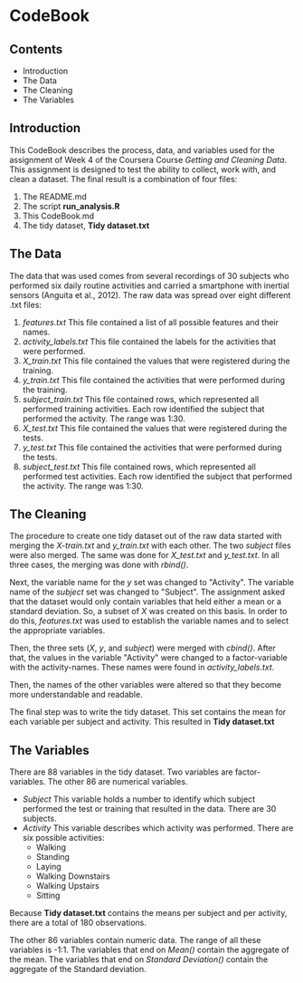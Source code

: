 # CodeBook
## Contents
  - Introduction
  - The Data
  - The Cleaning
  - The Variables

## Introduction

This CodeBook describes the process, data, and variables used for the assignment of Week 4 of the Coursera Course *Getting and Cleaning Data*.
This assignment is designed to test the ability to collect, work with, and clean a dataset. The final result is a combination of four files:
1. The README.md
2. The script **run_analysis.R**
3. This CodeBook.md
4. The tidy dataset, **Tidy dataset.txt**

## The Data

The data that was used comes from several recordings of 30 subjects who performed six daily routine activities and carried a smartphone with inertial sensors (Anguita et al., 2012).
The raw data was spread over eight different .txt files:
1. *features.txt* This file contained a list of all possible features and their names.
2. *activity_labels.txt* This file contained the labels for the activities that were performed.
3. *X_train.txt* This file contained the values that were registered during the training.
4. *y_train.txt* This file contained the activities that were performed during the training.
5. *subject_train.txt* This file contained rows, which represented all performed training activities. Each row identified the subject that performed the activity. The range was 1:30.
6. *X_test.txt* This file contained the values that were registered during the tests. 
7. *y_test.txt* This file contained the activities that were performed during the tests.
8. *subject_test.txt* This file contained rows, which represented all performed test activities. Each row identified the subject that performed the activity. The range was 1:30.

## The Cleaning

The procedure to create one tidy dataset out of the raw data started with merging the *X-train.txt* and *y_train.txt* with each other. The two *subject* files were also merged. The same was done for *X_test.txt* and *y_test.txt*.
In all three cases, the merging was done with *rbind()*.

Next, the variable name for the *y* set was changed to "Activity". The variable name of the *subject* set was changed to "Subject".
The assignment asked that the dataset would only contain variables that held either a mean or a standard deviation. So, a subset of *X* was created on this basis.
In order to do this, *features.txt* was used to establish the variable names and to select the appropriate variables.

Then, the three sets (*X*, *y*, and *subject*) were merged with *cbind()*. After that, the values in the variable "Activity" were changed to a factor-variable with the activity-names. These names were found in *activity_labels.txt*.

Then, the names of the other variables were altered so that they become more understandable and readable.

The final step was to write the tidy dataset. This set contains the mean for each variable per subject and activity. This resulted in **Tidy dataset.txt**


## The Variables

There are 88 variables in the tidy dataset. Two variables are factor-variables. The other 86 are numerical variables.
- *Subject* This variable holds a number to identify which subject performed the test or training that resulted in the data. There are 30 subjects.
- *Activity* This variable describes which activity was performed. There are six possible activities:
    - Walking
    - Standing
    - Laying
    - Walking Downstairs
    - Walking Upstairs
    - Sitting

Because **Tidy dataset.txt** contains the means per subject and per activity, there are a total of 180 observations.

The other 86 variables contain numeric data. The range of all these variables is -1:1. The variables that end on *Mean()* contain the aggregate of the mean. The variables that end on *Standard Deviation()* contain the aggregate of the Standard deviation.
